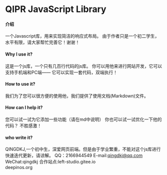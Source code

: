 # QIPR JavaScript Library

#### 介绍
一个Javascript库，用来实现简洁的响应式布局。
由于作者只是一个初二学生，水平有限，请大家帮忙完善它！谢谢！

#### Why I use it?
这是一个js库，一个只有几百行代码的js库。
你可以用他来进行网站开发，它可以支持手机端和PC端——
它可以实现一套代码，双端执行！

#### How to use it?
我们为了您可以很方便的使用他，我们提供了使用文档(Markdown)文件。

#### How can I help it?
您可以试一试为它添加一些功能（请在md中说明）
你也可以试一试优化一下他的代码？
不胜感激！

#### who write it?
QINGDKJ,一个初中生，深爱网页前端。但是由于学业繁重，不能对这个js库进行快速迭代更新，请谅解。
QQ：2166944549
E-mail:qingdkj@qq.com
WeChat:qingdkj
合作站点:left-studio.gitee.io  
        deepinos.org